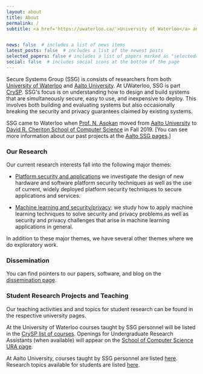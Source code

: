 ```yaml
---
layout: about
title: About
permalink: /
subtitle: <a href='https://uwaterloo.ca/'>University of Waterloo</a> and <a href='https://aalto.fi/'>Aalto University</a>.


news: false  # includes a list of news items
latest_posts: false  # includes a list of the newest posts
selected_papers: false # includes a list of papers marked as "selected={true}"
social: false  # includes social icons at the bottom of the page
---
```


Secure Systems Group (SSG) is consists of researchers from both [University of Waterloo](https://crysp.uwaterloo.ca/ssg) and [Aalto University](https://ssg.aalto.fi). At UWaterloo, SSG is  part [CrySP](https://crysp.uwaterloo.ca/). SSG's focus is on understanding how to design and build systems that are simultaneously secure, easy to use, and inexpensive to deploy. This involves both building and evaluating systems but also occasionally breaking the security and privacy guarantees claimed by existing systems.

SSG came to Waterloo when [Prof. N. Asokan](https://asokan.org/asokan/) moved from [Aalto University](https://cs.aalto.fi/) to [David R. Cheriton School of Computer Science](https://cs.uwaterloo.ca/) in Fall 2019.
[You can see more information about our past projects at the [Aalto SSG pages](https://ssg.aalto.fi/).] 

### Our Research

Our current research interests fall into the following major themes:

  - [Platform security and applications](https://ssg-research.github.io/platsec/) we investigate the design of new hardware and software platform security techniques as well as the use of current, widely deployed platform security techniques to secure applications and services.

  - [Machine learning and security/privacy](https://ssg-research.github.io/mlsec/): we study how to apply machine learning techniques to solve security and privacy problems as well as security and privacy challenges that arise in machine learning applications in general.

In addition to these major themes, we have several other themes where we do exploratory work.

### Dissemination
You can find pointers to our papers, software, and blog on the [dissemination page](https://ssg-research.github.io/dissemination/).

### Student Research Projects and Teaching
Our teaching activities and and topics for student research can be found in the respective university pages.

At the University of Waterloo courses taught by SSG personnel will be listed in the [CrySP list of courses](https://crysp.uwaterloo.ca/courses). Openings for Undergraduate Research Assistants (when available) will appear on the [School of Computer Science URA page](https://cs.uwaterloo.ca/current-undergraduate-students/research-opportunities/undergraduate-research-assistantship-ura-program).

At Aalto University, courses taught by SSG personnel are listed [here](https://ssg.aalto.fi/education/). Research topics available for students are listed [here](https://wiki.aalto.fi/display/sesy/Available+Research+Topics+for+Students).
